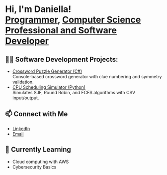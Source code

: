 <h1>Hi, I'm Daniella! <br/><a href="https://github.com/daniella-rly">Programmer</a>, <a href="https://www.linkedin.com/in/daniella-amasowomwan-4000bcf56/">Computer Science Professional and Software Developer</a>

<h2>👩‍💻 Software Development Projects:</h2>

- [Crossword Puzzle Generator (C#)](https://github.com/daniella-rly/Crossword-puzzle-C-.git)  
  Console-based crossword generator with clue numbering and symmetry validation.
- [CPU Scheduling Simulator (Python)](https://github.com/daniella-rly/CPU-Scheduling-Simulator.git)  
  Simulates SJF, Round Robin, and FCFS algorithms with CSV input/output.
<!--- [Durham Workforce App (Capstone, React/Node)](https://github.com/YOURUSERNAME/dwa-case-study)  
  Prototype mobile app for workforce data visualization and job search.-->

<h2>📫 Connect with Me</h2>

- [LinkedIn](https://www.linkedin.com/in/daniellaamasowomwan-4000bcf56/)  
- [Email](mailto:daniellaamas@gmail.com)

<h2>🌱 Currently Learning</h2>

- Cloud computing with AWS  
- Cybersecurity Basics

